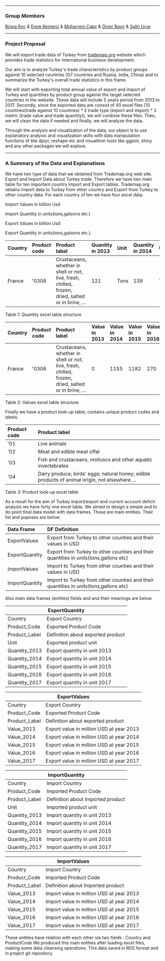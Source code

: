 ﻿***
### Group Members
[Büşra Koç](https://mef-bda503.github.io/pj18-busraakoc/) 	&	 [Emre Kemerci](https://mef-bda503.github.io/pj18-EmreKemerci/)		&	 [Muharrem Çakır](https://mef-bda503.github.io/pj18-muharremcakir81/)	&	[Ömer Bayır](https://mef-bda503.github.io/pj18-omerbayir/) 	&	[Salih Uçar](https://mef-bda503.github.io/pj18-ucarsal/)

***
### Project Proposal
We will export trade data of Turkey from [trademap.org](https://www.trademap.org/) website which provides trade statistics for international business development.


Our aim is to analyze Turkey's trade characteristics by product groups against 10 selected countries (G7 countries and Russia, India, China) and to summarize the Turkey's overall trade statistics in this frame.


We will start with exporting total annual value of export and import of Turkey and quantities by product group against the target selected countries in the website. These data will include 5 years period from 2013 to 2017.
Secondly, since the exported data are consist of 40 excel files (10 countries(trade against 10 countries) * 2 trade type (export and import) * 2 metric (trade value and trade quantity)), we will combine these files.
Then, we will clean the data if needed and finally, we will analyze the data.


Through the analysis and visualization of the data, our object is to use explanatory analysis and visualization skills with data manipulation functions of like dplyr, reshape etc and visualition tools like ggplot, shiny and any other packages we will explore.

***
### A Summary of the Data and Explanations       
We have two type of data that we obtained from Trademap.org web site. Export and Import Data about Turkey trade.
Therefore we have two main table for ten important country Import and Export tables. Trademap.org obtains Import data to Turkey from other country and Export from Turkey to other country data. For each country of ten we have four excel data.

Import Values in billion Usd

Import Quantity in units(tons,galoons etc.) 

Export Values in billion Usd

Export Quantity in units(tons,galoons etc.) 


<table>
<thead>
<tr class="header">
<th align="left">Country</th>
<th align="left">Product code</th>
<th align="left">Product label</th>
<th align="left">Quantity in 2013</th>
<th align="left">Unit</th>
<th align="left">Quantity in 2014</th>
<th align="left">Unit</th>
<th align="left">Quantity in 2015</th>
<th align="left">Unit</th>
<th align="left">Quantity in 2016</th>
<th align="left">Unit</th>
<th align="left">Quantity in 2017</th>
<th align="left">Unit</th>
</tr>
</thead>

<tbody>
<tr class="odd">
<td align="left">France</td>
<td align="left">'0306</td>
<td align="left">Crustaceans, whether in shell or not, live, fresh, chilled, frozen, dried, salted or in brine, ...</td>
<td align="left">121</td>
<td align="left">Tons</td>
<td align="left">139</td>
<td align="left">Tons</td>
<td align="left">22</td>
<td align="left">Tons</td>
<td align="left">24</td>
<td align="left">Tons</td>

</tr>
</tbody>
</table>
			 	 		 	 
Table 1: Quantity excel table structure

<table>
<thead>
<tr class="header">
<th align="left">Country</th>
<th align="left">Product code</th>
<th align="left">Product label</th>
<th align="left">Value in 2013</th>
<th align="left">Value in 2014</th>
<th align="left">Value in 2015</th>
<th align="left">Value in 2016</th>
<th align="left">Value in 2017</th>
</tr>
</thead>

<tbody>
<tr class="odd">
<td align="left">France</td>
<td align="left">'0306</td>
<td align="left">Crustaceans, whether in shell or not, live, fresh, chilled, frozen, dried, salted or in brine, ...</td>
<td align="left">0</td>
<td align="left">1155</td>
<td align="left">1182</td>
<td align="left">270</td>
<td align="left">0</td>
</tr>
</tbody>
</table>

Table 2: Values excel table structure

Finally we have a product look-up table; contains unique product codes and labels.

<table>
<thead>
<tr class="header">
<th align="left">Product code</th>
<th align="left">Product label</th>
</tr>
</thead>

<tbody>
<tr class="odd">
<td align="left">'01</td>
<td align="left">Live animals</td>
</tr>
<tr class="odd">
<td align="left">'02</td>
<td align="left">Meat and edible meat offal</td>
</tr>
<tr class="odd">
<td align="left">'03</td>
<td align="left">Fish and crustaceans, molluscs and other aquatic invertebrates</td>
</tr>
<tr class="odd">
<td align="left">'04</td>
<td align="left">Dairy produce; birds' eggs; natural honey; edible products of animal origin, not elsewhere ...</td>
</tr>
  
</tbody>
</table>

Table 3: Product look-up excel table

As a result for the aim of Turkey import/export and current account deficit analysis we have forty one excel table.
We aimed to design a simple and to do point final data model with data frames. These are main entities. Their list and puposes are below:

<table>
<thead>
<tr class="header">
<th align="left">Data Frame</th>
<th align="left">DF Definition</th>
</tr>
</thead>

<tbody>
<tr class="odd">
<td align="left">ExportValues</td>
<td align="left">Export from Turkey to other counties and their values in USD</td>
</tr>
<tr class="odd">
<td align="left">ExportQuantity</td>
<td align="left">Export from Turkey to other counties and their quantities in units(tons,gallons etc)</td>
</tr>
<tr class="odd">
<td align="left">ImportValues</td>
<td align="left">Import to Turkey from other counties and their values in USD</td>
</tr>
<tr class="odd">
<td align="left">ImportQuantity</td>
<td align="left">Import to Turkey from other counties and their quantities in units(tons,gallons etc)</td>
</tr>
  
</tbody>
</table>

Also main data frames (entities) fields and and their meanings are below. 

<table>
<thead>
<tr class="header">
<th align="center" colspan="2">ExportQuantity</th>
</tr>
</thead>
<tbody>
<tr class="odd">
<td align="left">Country</td>
<td align="left">Export Country</td>
</tr>
<tr class="odd">
<td align="left">Product_Code</td>
<td align="left">Exported Product Code</td>
</tr>
<tr class="odd">
<td align="left">Product_Label</td>
<td align="left">Definition about exported product</td>
</tr>  
<tr class="odd">
<td align="left">Unit</td>
<td align="left">Exported product unit</td>
</tr>
<tr class="odd">
<td align="left">Quantity_2013</td>
<td align="left">Export quantity in unit 2013</td>
</tr>
<tr class="odd">
<td align="left">Quantity_2014</td>
<td align="left">Export quantity in unit 2014</td>
</tr>
<tr class="odd">
<td align="left">Quantity_2015</td>
<td align="left">Export quantity in unit 2015</td>
</tr>
<tr class="odd">
<td align="left">Quantity_2016</td>
<td align="left">Export quantity in unit 2016</td>
</tr>
<tr class="odd">
<td align="left">Quantity_2017</td>
<td align="left">Export quantity in unit 2017</td>
</tr>  
</tbody>
</table>

<table>
<thead>
<tr class="header">
<th align="center" colspan="2">ExportValues</th>
</tr>
</thead>
<tbody>
<tr class="odd">
<td align="left">Country</td>
<td align="left">Export Country</td>
</tr>
<tr class="odd">
<td align="left">Product_Code</td>
<td align="left">Exported Product Code</td>
</tr>
<tr class="odd">
<td align="left">Product_Label</td>
<td align="left">Definition about exported product</td>
</tr>  
<tr class="odd">
<td align="left">Value_2013</td>
<td align="left">Export value in million USD at year 2013</td>
</tr>
<tr class="odd">
<td align="left">Value_2014</td>
<td align="left">Export value in million USD at year 2014</td>
</tr>
<tr class="odd">
<td align="left">Value_2015</td>
<td align="left">Export value in million USD at year 2015</td>
</tr>
<tr class="odd">
<td align="left">Value_2016</td>
<td align="left">Export value in million USD at year 2016</td>
</tr>
<tr class="odd">
<td align="left">Value_2017</td>
<td align="left">Export value in million USD at year 2017</td>
</tr>
  
</tbody>
</table>

<table>
<thead>
<tr class="header">
<th align="center" colspan="2">ImportQuantity</th>
</tr>
</thead>
<tbody>
<tr class="odd">
<td align="left">Country</td>
<td align="left">Import Country</td>
</tr>
<tr class="odd">
<td align="left">Product_Code</td>
<td align="left">Imported Product Code</td>
</tr>
<tr class="odd">
<td align="left">Product_Label</td>
<td align="left">Definition about Imported product</td>
</tr>  
<tr class="odd">
<td align="left">Unit</td>
<td align="left">Imported product unit</td>
</tr>
<tr class="odd">
<td align="left">Quantity_2013</td>
<td align="left">Import quantity in unit 2013</td>
</tr>
<tr class="odd">
<td align="left">Quantity_2014</td>
<td align="left">Import quantity in unit 2014</td>
</tr>
<tr class="odd">
<td align="left">Quantity_2015</td>
<td align="left">Import quantity in unit 2015</td>
</tr>
<tr class="odd">
<td align="left">Quantity_2016</td>
<td align="left">Import quantity in unit 2016</td>
</tr>
<tr class="odd">
<td align="left">Quantity_2017</td>
<td align="left">Import quantity in unit 2017</td>
</tr>  
</tbody>
</table>

<table>
<thead>
<tr class="header">
<th align="center" colspan="2">ImportValues</th>
</tr>
</thead>
<tbody>
<tr class="odd">
<td align="left">Country</td>
<td align="left">Import Country</td>
</tr>
<tr class="odd">
<td align="left">Product_Code</td>
<td align="left">Imported Product Code</td>
</tr>
<tr class="odd">
<td align="left">Product_Label</td>
<td align="left">Definition about Imported product</td>
</tr>  
<tr class="odd">
<td align="left">Value_2013</td>
<td align="left">Import value in million USD at year 2013</td>
</tr>
<tr class="odd">
<td align="left">Value_2014</td>
<td align="left">Import value in million USD at year 2014</td>
</tr>
<tr class="odd">
<td align="left">Value_2015</td>
<td align="left">Import value in million USD at year 2015</td>
</tr>
<tr class="odd">
<td align="left">Value_2016</td>
<td align="left">Import value in million USD at year 2016</td>
</tr>
<tr class="odd">
<td align="left">Value_2017</td>
<td align="left">Import value in million USD at year 2017</td>
</tr>
  
</tbody>
</table>

These entities have relation with each other via two fields : Country and ProductCode
We produced this main entities after loading excel files, making some data cleansing operations. This data saved in RDS format and in project  git repository.
